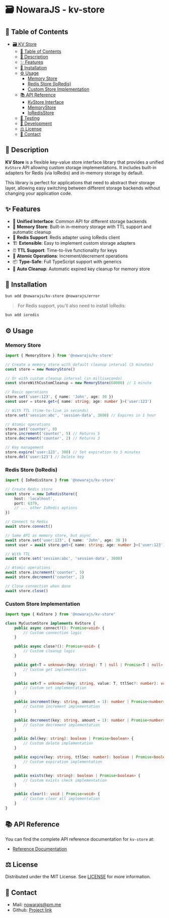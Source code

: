 # 🗃️ NowaraJS - kv-store

## 📌 Table of Contents

- [🗃️ KV Store](#-kv-store)
	- [📌 Table of Contents](#-table-of-contents)
	- [📝 Description](#-description)
	- [✨ Features](#-features)
	- [🔧 Installation](#-installation)
	- [⚙️ Usage](#-usage)
		- [Memory Store](#memory-store)
		- [Redis Store (IoRedis)](#redis-store-ioredis)
		- [Custom Store Implementation](#custom-store-implementation)
	- [📚 API Reference](#-api-reference)
		- [KvStore Interface](#kvstore-interface)
		- [MemoryStore](#memorystore)
		- [IoRedisStore](#ioredisstore)
	- [🧪 Testing](#-testing)
	- [🔧 Development](#-development)
	- [⚖️ License](#-license)
	- [📧 Contact](#-contact)

## 📝 Description

**KV Store** is a flexible key-value store interface library that provides a unified `KvStore` API allowing custom storage implementations. It includes built-in adapters for Redis (via IoRedis) and in-memory storage by default.

This library is perfect for applications that need to abstract their storage layer, allowing easy switching between different storage backends without changing your application code.

## ✨ Features

- 🔌 **Unified Interface**: Common API for different storage backends
- 💾 **Memory Store**: Built-in in-memory storage with TTL support and automatic cleanup
- 🔴 **Redis Support**: Redis adapter using IoRedis client
- 🏗️ **Extensible**: Easy to implement custom storage adapters
- ⏰ **TTL Support**: Time-to-live functionality for keys
- 🔢 **Atomic Operations**: Increment/decrement operations
- 📦 **Type-Safe**: Full TypeScript support with generics
- 🧹 **Auto Cleanup**: Automatic expired key cleanup for memory store

## 🔧 Installation

```bash
bun add @nowarajs/kv-store @nowarajs/error
```

> For Redis support, you'll also need to install IoRedis:
```bash
bun add ioredis
```

## ⚙️ Usage

### Memory Store

```ts
import { MemoryStore } from '@nowarajs/kv-store'

// Create a memory store with default cleanup interval (5 minutes)
const store = new MemoryStore()

// Or with custom cleanup interval (in milliseconds)
const storeWithCustomCleanup = new MemoryStore(60000) // 1 minute

// Basic operations
store.set('user:123', { name: 'John', age: 30 })
const user = store.get<{ name: string; age: number }>('user:123')

// With TTL (time-to-live in seconds)
store.set('session:abc', 'session-data', 3600) // Expires in 1 hour

// Atomic operations
store.set('counter', 0)
store.increment('counter', 5) // Returns 5
store.decrement('counter', 2) // Returns 3

// Key management
store.expire('user:123', 300) // Set expiration to 5 minutes
store.del('user:123') // Delete key
```

### Redis Store (IoRedis)

```ts
import { IoRedisStore } from '@nowarajs/kv-store'

// Create Redis store
const store = new IoRedisStore({
	host: 'localhost',
	port: 6379,
	// ... other IoRedis options
})

// Connect to Redis
await store.connect()

// Same API as memory store, but async
await store.set('user:123', { name: 'John', age: 30 })
const user = await store.get<{ name: string; age: number }>('user:123')

// With TTL
await store.set('session:abc', 'session-data', 3600)

// Atomic operations
await store.increment('counter', 5)
await store.decrement('counter', 2)

// Close connection when done
await store.close()
```

### Custom Store Implementation

```ts
import type { KvStore } from '@nowarajs/kv-store'

class MyCustomStore implements KvStore {
	public async connect?(): Promise<void> {
		// Custom connection logic
	}

	public async close?(): Promise<void> {
		// Custom cleanup logic
	}

	public get<T = unknown>(key: string): T | null | Promise<T | null> {
		// Custom get implementation
	}

	public set<T = unknown>(key: string, value: T, ttlSec?: number): void | Promise<void> {
		// Custom set implementation
	}

	public increment(key: string, amount = 1): number | Promise<number> {
		// Custom increment implementation
	}

	public decrement(key: string, amount = 1): number | Promise<number> {
		// Custom decrement implementation
	}

	public del(key: string): boolean | Promise<boolean> {
		// Custom delete implementation
	}

	public expire(key: string, ttlSec: number): boolean | Promise<boolean> {
		// Custom expiration implementation
	}

	public exists(key: string): boolean | Promise<boolean> {
		// Custom exists check implementation
	}

	public clear(): void | Promise<void> {
		// Custom clear all implementation
	}
}
```

## 📚 API Reference

You can find the complete API reference documentation for `kv-store` at:

- [Reference Documentation](https://nowarajs.github.io/kv-store/)

## ⚖️ License

Distributed under the MIT License. See [LICENSE](./LICENSE) for more information.

## 📧 Contact

- Mail: [nowarajs@pm.me](mailto:nowarajs@pm.me)
- Github: [Project link](https://github.com/NowaraJS/kv-store)

